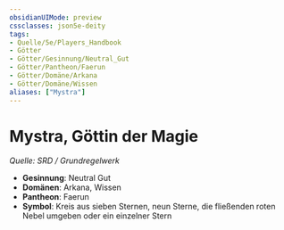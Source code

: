 ```yaml
---
obsidianUIMode: preview
cssclasses: json5e-deity
tags:
- Quelle/5e/Players_Handbook
- Götter
- Götter/Gesinnung/Neutral_Gut
- Götter/Pantheon/Faerun
- Götter/Domäne/Arkana
- Götter/Domäne/Wissen
aliases: ["Mystra"]
---
```

# Mystra, Göttin der Magie
*Quelle: SRD / Grundregelwerk* 

- **Gesinnung**: Neutral Gut
- **Domänen**: Arkana, Wissen
- **Pantheon**: Faerun
- **Symbol**: Kreis aus sieben Sternen, neun Sterne, die fließenden roten Nebel umgeben oder ein einzelner Stern